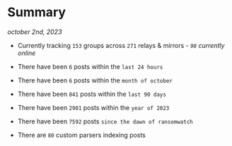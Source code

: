 
# Summary
_october 2nd, 2023_

- Currently tracking `153` groups across `271` relays & mirrors - _`98` currently online_

- There have been `6` posts within the `last 24 hours`

- There have been `6` posts within the `month of october`

- There have been `841` posts within the `last 90 days`

- There have been `2901` posts within the `year of 2023`

- There have been `7592` posts `since the dawn of ransomwatch`

- There are `80` custom parsers indexing posts
